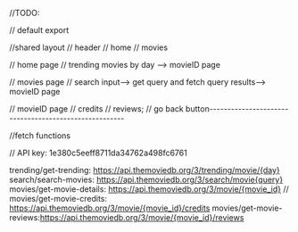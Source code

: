 //TODO:

// default export

//shared layout // header // home // movies

// home page // trending movies by day --> movieID page

// movies page // search input--> get query and fetch query results--> movieID
page

// movieID page // credits // reviews; // go back
button------------------------------------------------------

//fetch functions

// API key: 1e380c5eeff8711da34762a498fc6761

trending/get-trending: https://api.themoviedb.org/3/trending/movie/{day}
search/search-movies: https://api.themoviedb.org/3/search/movie{query}
movies/get-movie-details: https://api.themoviedb.org/3/movie/{movie_id} //
movies/get-movie-credits: https://api.themoviedb.org/3/movie/{movie_id}/credits
movies/get-movie-reviews:https://api.themoviedb.org/3/movie/{movie_id}/reviews
